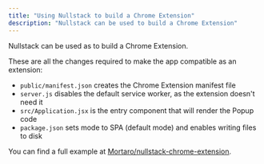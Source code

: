 ```yaml
---
title: "Using Nullstack to build a Chrome Extension"
description: "Nullstack can be used to build a Chrome Extension"
---
```

Nullstack can be used as to build a Chrome Extension.

These are all the changes required to make the app compatible as an extension:

- `public/manifest.json` creates the Chrome Extension manifest file
- `server.js` disables the default service worker, as the extension doesn't need it
- `src/Application.jsx` is the entry component that will render the Popup code
- `package.json` sets mode to SPA (default mode) and enables writing files to disk

You can find a full example at [Mortaro/nullstack-chrome-extension](https://github.com/Mortaro/nullstack-chrome-extension).
